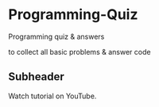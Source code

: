 # Programming-Quiz
Programming quiz &amp; answers 

to collect all basic problems & answer code

## Subheader
Watch tutorial on YouTube.
